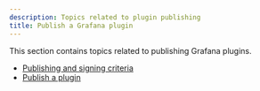 ```yaml
---
description: Topics related to plugin publishing
title: Publish a Grafana plugin
---
```


This section contains topics related to publishing Grafana plugins.

- [Publishing and signing criteria](publishing-and-signing-criteria.md)
- [Publish a plugin](publish-a-plugin.md)
